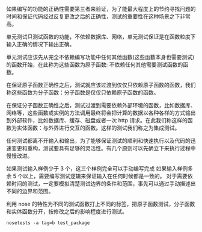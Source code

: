 如果编写的功能的正确性需要第三者来验证，为了能最大程度上的节约寻找问题的时间和保证代码经过反复更改之后的正确性，测试的重要性在这种场景之下非常高。

单元测试只测试函数的功能，不依赖数据库、网络，单元测试保证是在函数粒度下输入正确的情况下输出正确。

单元测试应该先从完全不依赖编写功能中任何其他函数(这些函数本身也需要测试)的函数开始，在此称为这些函数为原子函数: 不依赖任何其他需要测试函数的函数。

在保证原子函数正确性之后，测试就应该过渡到仅仅只依赖原子函数的函数，我们称这些函数为分子函数：分子函数是仅仅只依赖原子函数的函数。

在保证分子函数正确性之后，测试过渡到需要依赖外部环境的函数，比如数据库、网络等，这些函数或实例的方法调用最终将会把计算的数据以各种各样的方式输出到外部软件，比如数据库、缓存、磁盘或者一次 http 请求。在此我们称这样的函数为实体函数：与外界进行交互的函数。这样的测试我们称之为集成测试。

任何测试都离不开输入和输出，为了能够保证测试的顺利和快速执行以及代码的迅速变更和重构，测试要具有足够的灵活性。有几个原则可以先确立下来执行过程中慢慢改进。

如果测试输入样例少于 3 个，这三个样例完全可以手动编写完成
如果输入样例多余 5 个以上，需要编写测试逻辑来保证输入在任何时候都是一致的。
对于需要依赖时间的测试，一定要模拟清楚测试边界的条件和范围，事先可以通过手动描述出不同的边界和范围。

利用 nose 的特性为不同的测试函数打上不同的标签，把原子函数测试，分子函数和实体函数分开，按修改之后的影响程度进行测试。

```
nosetests -a tag=b test_package
```